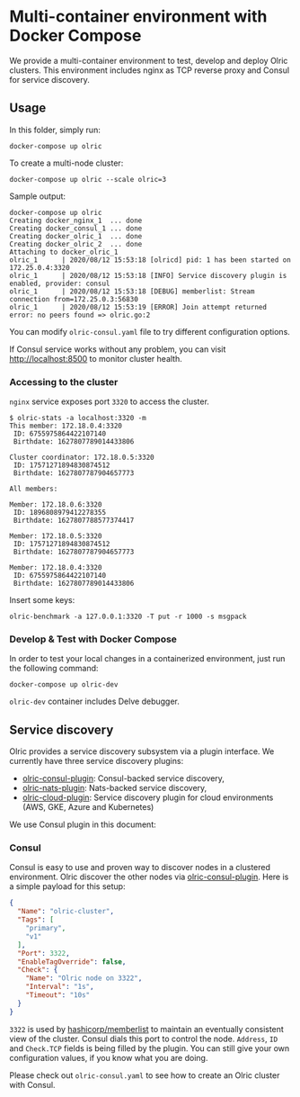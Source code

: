 # Multi-container environment with Docker Compose

We provide a multi-container environment to test, develop and deploy Olric clusters. This environment includes nginx as 
TCP reverse proxy and Consul for service discovery. 

## Usage

In this folder, simply run:

```
docker-compose up olric
```

To create a multi-node cluster:

```
docker-compose up olric --scale olric=3
```

Sample output:

```
docker-compose up olric
Creating docker_nginx_1  ... done
Creating docker_consul_1 ... done
Creating docker_olric_1  ... done
Creating docker_olric_2  ... done
Attaching to docker_olric_1
olric_1      | 2020/08/12 15:53:18 [olricd] pid: 1 has been started on 172.25.0.4:3320
olric_1      | 2020/08/12 15:53:18 [INFO] Service discovery plugin is enabled, provider: consul
olric_1      | 2020/08/12 15:53:18 [DEBUG] memberlist: Stream connection from=172.25.0.3:56830
olric_1      | 2020/08/12 15:53:19 [ERROR] Join attempt returned error: no peers found => olric.go:2
```

You can modify `olric-consul.yaml` file to try different configuration options. 

If Consul service works without any problem, you can visit [http://localhost:8500](http://localhost:8500) to monitor 
cluster health.

### Accessing to the cluster

`nginx` service exposes port `3320` to access the cluster. 

```
$ olric-stats -a localhost:3320 -m
This member: 172.18.0.4:3320
 ID: 6755975864422107140
 Birthdate: 1627807789014433806

Cluster coordinator: 172.18.0.5:3320
 ID: 17571271894830874512
 Birthdate: 1627807787904657773

All members:

Member: 172.18.0.6:3320
 ID: 1896808979412278355
 Birthdate: 1627807788577374417

Member: 172.18.0.5:3320
 ID: 17571271894830874512
 Birthdate: 1627807787904657773

Member: 172.18.0.4:3320
 ID: 6755975864422107140
 Birthdate: 1627807789014433806
```

Insert some keys:

```
olric-benchmark -a 127.0.0.1:3320 -T put -r 1000 -s msgpack
```

### Develop & Test with Docker Compose

In order to test your local changes in a containerized environment, just run the following command:

```
docker-compose up olric-dev
```

`olric-dev` container includes Delve debugger.

## Service discovery

Olric provides a service discovery subsystem via a plugin interface. We currently have three service discovery plugins:

* [olric-consul-plugin](https://github.com/buraksezer/olric-consul-plugin): Consul-backed service discovery, 
* [olric-nats-plugin](https://github.com/justinfx/olric-nats-plugin): Nats-backed service discovery,
* [olric-cloud-plugin](https://github.com/buraksezer/olric-cloud-plugin): Service discovery plugin for cloud environments (AWS, GKE, Azure and Kubernetes)

We use Consul plugin in this document:

### Consul 

Consul is easy to use and proven way to discover nodes in a clustered environment. Olric discover the other nodes via 
[olric-consul-plugin](https://github.com/buraksezer/olric-consul-plugin). Here is a simple payload for this setup:

```json
{
  "Name": "olric-cluster",
  "Tags": [
    "primary",
    "v1"
  ],
  "Port": 3322,
  "EnableTagOverride": false,
  "Check": {
    "Name": "Olric node on 3322",
    "Interval": "1s",
    "Timeout": "10s"
  }
}
```

`3322` is used by [hashicorp/memberlist](https://github.com/hashicorp/memberlist) to maintain an eventually consistent view of the cluster. 
Consul dials this port to control the node. `Address`, `ID` and `Check.TCP` fields is being filled by the plugin. You can still 
give your own configuration values, if you know what you are doing.

Please check out `olric-consul.yaml` to see how to create an Olric cluster with Consul.